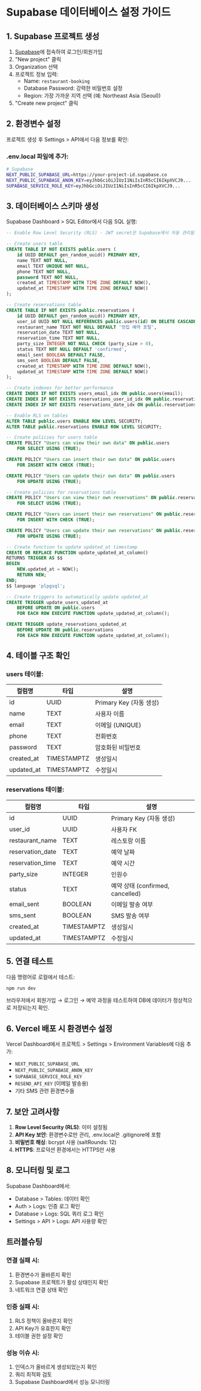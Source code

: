 # Supabase 데이터베이스 설정 가이드

## 1. Supabase 프로젝트 생성

1. [Supabase](https://supabase.com)에 접속하여 로그인/회원가입
2. "New project" 클릭
3. Organization 선택
4. 프로젝트 정보 입력:
   - Name: `restaurant-booking`
   - Database Password: 강력한 비밀번호 설정
   - Region: 가장 가까운 지역 선택 (예: Northeast Asia (Seoul))
5. "Create new project" 클릭

## 2. 환경변수 설정

프로젝트 생성 후 Settings > API에서 다음 정보를 확인:

### .env.local 파일에 추가:
```bash
# Supabase
NEXT_PUBLIC_SUPABASE_URL=https://your-project-id.supabase.co
NEXT_PUBLIC_SUPABASE_ANON_KEY=eyJhbGciOiJIUzI1NiIsInR5cCI6IkpXVCJ9...
SUPABASE_SERVICE_ROLE_KEY=eyJhbGciOiJIUzI1NiIsInR5cCI6IkpXVCJ9...
```

## 3. 데이터베이스 스키마 생성

Supabase Dashboard > SQL Editor에서 다음 SQL 실행:

```sql
-- Enable Row Level Security (RLS) - JWT secret은 Supabase에서 자동 관리됨

-- Create users table
CREATE TABLE IF NOT EXISTS public.users (
    id UUID DEFAULT gen_random_uuid() PRIMARY KEY,
    name TEXT NOT NULL,
    email TEXT UNIQUE NOT NULL,
    phone TEXT NOT NULL,
    password TEXT NOT NULL,
    created_at TIMESTAMP WITH TIME ZONE DEFAULT NOW(),
    updated_at TIMESTAMP WITH TIME ZONE DEFAULT NOW()
);

-- Create reservations table
CREATE TABLE IF NOT EXISTS public.reservations (
    id UUID DEFAULT gen_random_uuid() PRIMARY KEY,
    user_id UUID NOT NULL REFERENCES public.users(id) ON DELETE CASCADE,
    restaurant_name TEXT NOT NULL DEFAULT '맛집 예약 포털',
    reservation_date TEXT NOT NULL,
    reservation_time TEXT NOT NULL,
    party_size INTEGER NOT NULL CHECK (party_size > 0),
    status TEXT NOT NULL DEFAULT 'confirmed',
    email_sent BOOLEAN DEFAULT FALSE,
    sms_sent BOOLEAN DEFAULT FALSE,
    created_at TIMESTAMP WITH TIME ZONE DEFAULT NOW(),
    updated_at TIMESTAMP WITH TIME ZONE DEFAULT NOW()
);

-- Create indexes for better performance
CREATE INDEX IF NOT EXISTS users_email_idx ON public.users(email);
CREATE INDEX IF NOT EXISTS reservations_user_id_idx ON public.reservations(user_id);
CREATE INDEX IF NOT EXISTS reservations_date_idx ON public.reservations(reservation_date);

-- Enable RLS on tables
ALTER TABLE public.users ENABLE ROW LEVEL SECURITY;
ALTER TABLE public.reservations ENABLE ROW LEVEL SECURITY;

-- Create policies for users table
CREATE POLICY "Users can view their own data" ON public.users
    FOR SELECT USING (TRUE);

CREATE POLICY "Users can insert their own data" ON public.users
    FOR INSERT WITH CHECK (TRUE);

CREATE POLICY "Users can update their own data" ON public.users
    FOR UPDATE USING (TRUE);

-- Create policies for reservations table
CREATE POLICY "Users can view their own reservations" ON public.reservations
    FOR SELECT USING (TRUE);

CREATE POLICY "Users can insert their own reservations" ON public.reservations
    FOR INSERT WITH CHECK (TRUE);

CREATE POLICY "Users can update their own reservations" ON public.reservations
    FOR UPDATE USING (TRUE);

-- Create function to update updated_at timestamp
CREATE OR REPLACE FUNCTION update_updated_at_column()
RETURNS TRIGGER AS $$
BEGIN
    NEW.updated_at = NOW();
    RETURN NEW;
END;
$$ language 'plpgsql';

-- Create triggers to automatically update updated_at
CREATE TRIGGER update_users_updated_at 
    BEFORE UPDATE ON public.users
    FOR EACH ROW EXECUTE FUNCTION update_updated_at_column();

CREATE TRIGGER update_reservations_updated_at 
    BEFORE UPDATE ON public.reservations
    FOR EACH ROW EXECUTE FUNCTION update_updated_at_column();
```

## 4. 테이블 구조 확인

### users 테이블:
| 컬럼명 | 타입 | 설명 |
|--------|------|------|
| id | UUID | Primary Key (자동 생성) |
| name | TEXT | 사용자 이름 |
| email | TEXT | 이메일 (UNIQUE) |
| phone | TEXT | 전화번호 |
| password | TEXT | 암호화된 비밀번호 |
| created_at | TIMESTAMPTZ | 생성일시 |
| updated_at | TIMESTAMPTZ | 수정일시 |

### reservations 테이블:
| 컬럼명 | 타입 | 설명 |
|--------|------|------|
| id | UUID | Primary Key (자동 생성) |
| user_id | UUID | 사용자 FK |
| restaurant_name | TEXT | 레스토랑 이름 |
| reservation_date | TEXT | 예약 날짜 |
| reservation_time | TEXT | 예약 시간 |
| party_size | INTEGER | 인원수 |
| status | TEXT | 예약 상태 (confirmed, cancelled) |
| email_sent | BOOLEAN | 이메일 발송 여부 |
| sms_sent | BOOLEAN | SMS 발송 여부 |
| created_at | TIMESTAMPTZ | 생성일시 |
| updated_at | TIMESTAMPTZ | 수정일시 |

## 5. 연결 테스트

다음 명령어로 로컬에서 테스트:

```bash
npm run dev
```

브라우저에서 회원가입 → 로그인 → 예약 과정을 테스트하여 DB에 데이터가 정상적으로 저장되는지 확인.

## 6. Vercel 배포 시 환경변수 설정

Vercel Dashboard에서 프로젝트 > Settings > Environment Variables에 다음 추가:

- `NEXT_PUBLIC_SUPABASE_URL`
- `NEXT_PUBLIC_SUPABASE_ANON_KEY`  
- `SUPABASE_SERVICE_ROLE_KEY`
- `RESEND_API_KEY` (이메일 발송용)
- 기타 SMS 관련 환경변수들

## 7. 보안 고려사항

1. **Row Level Security (RLS)**: 이미 설정됨
2. **API Key 보안**: 환경변수로만 관리, .env.local은 .gitignore에 포함
3. **비밀번호 해싱**: bcrypt 사용 (saltRounds: 12)
4. **HTTPS**: 프로덕션 환경에서는 HTTPS만 사용

## 8. 모니터링 및 로그

Supabase Dashboard에서:
- Database > Tables: 데이터 확인
- Auth > Logs: 인증 로그 확인  
- Database > Logs: SQL 쿼리 로그 확인
- Settings > API > Logs: API 사용량 확인

## 트러블슈팅

### 연결 실패 시:
1. 환경변수가 올바른지 확인
2. Supabase 프로젝트가 활성 상태인지 확인
3. 네트워크 연결 상태 확인

### 인증 실패 시:
1. RLS 정책이 올바른지 확인
2. API Key가 유효한지 확인
3. 테이블 권한 설정 확인

### 성능 이슈 시:
1. 인덱스가 올바르게 생성되었는지 확인
2. 쿼리 최적화 검토
3. Supabase Dashboard에서 성능 모니터링